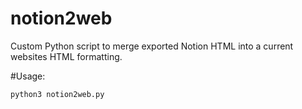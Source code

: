 # notion2web

Custom Python script to merge exported Notion HTML into a current websites HTML formatting.

#Usage:

    python3 notion2web.py
